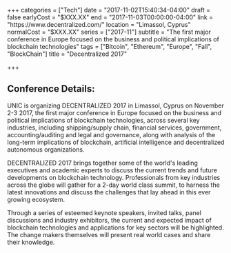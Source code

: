+++
categories = ["Tech"]
date = "2017-11-02T15:40:34-04:00"
draft = false
earlyCost = "$XXX.XX"
end = "2017-11-03T00:00:00-04:00"
link = "https://www.decentralized.com/"
location = "Limassol, Cyprus"
normalCost = "$XXX.XX"
series = ["2017-11"]
subtitle = "The first major conference in Europe focused on the business and political implications of blockchain technologies"
tags = ["Bitcoin", "Ethereum", "Europe", "Fall", "BlockChain"]
title = "Decentralized 2017"

+++


## Conference Details:

UNIC is organizing DECENTRALIZED 2017 in Limassol, Cyprus on November 2-3 2017, the first major conference in Europe focused on the business and political implications of blockchain technologies, across several key industries, including shipping/supply chain, financial services, government, accounting/auditing and legal and governance, along with analysis of the long-term implications of blockchain, artificial intelligence and decentralized autonomous organizations.

DECENTRALIZED 2017 brings together some of the world's leading executives and academic experts to discuss the current trends and future developments on blockchain technology. Professionals from key industries across the globe will gather for a 2-day world class summit, to harness the latest innovations and discuss the challenges that lay ahead in this ever growing ecosystem.

Through a series of esteemed keynote speakers, invited talks, panel discussions and industry exhibitors, the current and expected impact of blockchain technologies and applications for key sectors will be highlighted. The change makers themselves will present real world cases and share their knowledge.